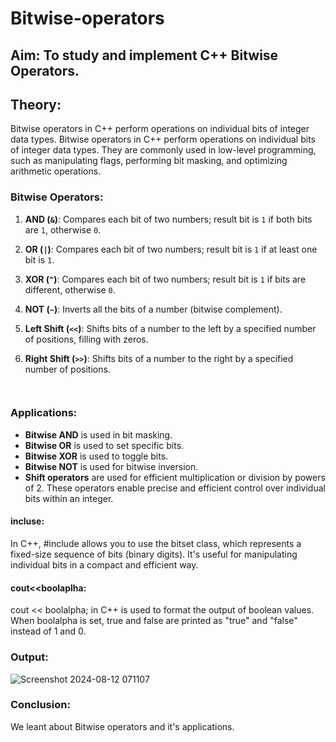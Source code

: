 # Bitwise-operators
## Aim: To study and implement C++ Bitwise Operators.
## Theory:
Bitwise operators in C++ perform operations on individual bits of integer data types.
Bitwise operators in C++ perform operations on individual bits of integer data types. They are commonly used in low-level programming, such as manipulating flags, performing bit masking, and optimizing arithmetic operations.

### Bitwise Operators:

1. **AND (`&`)**: Compares each bit of two numbers; result bit is `1` if both bits are `1`, otherwise `0`.

2. **OR (`|`)**: Compares each bit of two numbers; result bit is `1` if at least one bit is `1`.
  
3. **XOR (`^`)**: Compares each bit of two numbers; result bit is `1` if bits are different, otherwise `0`.
   
4. **NOT (`~`)**: Inverts all the bits of a number (bitwise complement).
  
5. **Left Shift (`<<`)**: Shifts bits of a number to the left by a specified number of positions, filling with zeros.
   
6. **Right Shift (`>>`)**: Shifts bits of a number to the right by a specified number of positions.
   ```cpp
  

### Applications:
- **Bitwise AND** is used in bit masking.
- **Bitwise OR** is used to set specific bits.
- **Bitwise XOR** is used to toggle bits.
- **Bitwise NOT** is used for bitwise inversion.
- **Shift operators** are used for efficient multiplication or division by powers of 2.
These operators enable precise and efficient control over individual bits within an integer.
#### incluse<bitset>:
In C++, #include <bitset> allows you to use the bitset class, which represents a fixed-size sequence of bits (binary digits). It's useful for manipulating individual bits in a compact and efficient way.
#### cout<<boolaplha: 
cout << boolalpha; in C++ is used to format the output of boolean values. When boolalpha is set, true and false are printed as "true" and "false" instead of 1 and 0.


### Output:
![Screenshot 2024-08-12 071107](https://github.com/user-attachments/assets/c6eee0c3-bce4-48ec-937d-bf07998d4722)


### Conclusion:
 We leant about Bitwise operators and it's applications.
